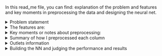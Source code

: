 In this read_me file, you can find: explanation of the problem and features and key moments in preprocessing the data and designing the neural net. 

<details>
<summary>Problem statement</summary>
The goal is to predict the sales of different products across different big mart outlets using a neural network. This problem is found on the Analytics Vidhya
hackathon website so training set and test set are already split.
</details>

<details>
<summary>The features are:</summary>

| Column | Description | 
| ---------|----------|
| Item_Identifier | Unique product ID | 
| Item_Weight | Weight of product | 
| Item_Fat_Content | Whether the product is low fat or not |	
| Item_Visibility | The % of total display area of all products in a store allocated to the particular product |
| Item_Type | The category to which the product belongs |
| Item_MRP | Maximum Retail Price (list price) of the product |
| Outlet_Identifier | Unique store ID |
| Outlet_Establishment_Year | The year in which store was established |
| Outlet_Size |	The size of the store in terms of ground area covered |
| Outlet_Location_Type | The type of city in which the store is located|
| Outlet_Type |	Whether the outlet is just a grocery store or some sort of supermarket |
| Item_Outlet_Sales | Sales of the product in the particular store. This is the outcome variable to be predicted|
</details>


<details>
<summary>Key moments or notes about preprocessing: </summary>
Look for Mardown cells that start with "idea" or "Thinking moment" or "question". <br/>
**1. Important observations about the data:** The same outlet always has the same establishment year, size, location type, and type. Those columns are redundant. <br/>
An item always has the same weight, fat content, and type. But, two different items can still have the same weight. The weight, fat content, and item type can (almost) uniquely identify an item (there are ~200 items that can't be identified using those 3 pieces of information). <br/>
The problem really boils down to predicting sales for a specific product in a specific outlet. <br/>
I tried using only the item ids and outlet id's and got good results. 
2. **Should we keep the Item_Identifier column? Does it not cause leakage?** Some items have similar sales across different outliers and some don't. There is no (immediate) leakage. I kept this column. Some contestants removed it and with different preprocessing methods than mine still got good results though.
3. **How to encode the Item_Identifier column that has 1559 different categories?** The library category_encoders comes in handy. I used binary encoding and was able to encode 1559 values using 11 columns only.
4.**Creating a model to predict missing values of the "Outlet_Size" column:** (I didn't try it): If we want to create a model to predict the missing values of "Outlet_Size", we can not use the original target variable as a feature because it causes data leakage. Another important question would be how to assess the accuracy of the predictions if there are no ground truth values to compare with? 
5. **Weird performance from Python: df.groupby('Item_Identifier')['Item_Weight'].mean() gives strange results.** For example, instead of returning 4.59 it returns 4.58999999. Another example, instead of returning 6.52 it returns 6.5200000005. I need that df.groupby('Item_Identifier')['Item_Weight'].mean() returns exactly the same values as in the dataset. I rounded the output.
6. **Note about encoding:** When applying binary encoding on item_ids, we have to .fit_transform on the whole dataset because we need the coding to be consistent.
7. **Downside of one-hot-encoding:** that the data becomes sparse. Some models might not work well with sparse data. I apply one-hot-encoding on two columns Item_Type and Outlet_Identifier and end up with 21 columns which is acceptable in my case.
8. **Other ideas for encoding:** frequency encoding or target encoding. Caution that target encoding leads to leakage.
</details>

<details>
<summary>Summary of how I preprocessed each column</summary>
| Column | info about this column | How to preprocess it? |
| ---------|----------|----------|
| Item_Identifier | 1559 unique values | binary encoding |
| Item_Weight | float | filled in missing values easily since each item has the same weight and the same item is repeated many times |
| Item_Fat_Content | | label encoding |
| Item_Visibility | float | |
| Item_Type | 16 categories | grouping sparse categories and then one-hot-encoding. We end up with 11 categories |
| Item_MRP | float | |
| Outlet_Identifier | 10 categories | one-hot-encoding |
| Outlet_Establishment_Year | int | I treated it as numerical value even though it is discrete |
| Outlet_Size | 3 categories: small, medium, and high | missing values for outlets 10, 45, and 17. I fill them in with the mode (Medium) |
| Oulet_Location_Type | 3 categories: tiers 1,2, and 3 | label encoding |
| Outlet_Type | 4 categories: Sypermarket type 1,2, and 3 and grocery store | one-hot-encoding |
</details>

<details>
<summary>Outlets information</summary>
| Outlet_Identifier | Establishment_Year | Outlet_Size | Location_Type | Outlet_Type |
| ---------|----------|----------|----------|----------|
| 049 | 1999 | Medium | tier 1 | Supermarket Type 1 |
| 018 | 2009 | Medium | tier 3 | Supermarket Type 2 |
| 010 | 1998 |  | tier 3 | Grocery Store |
| 013 | 1987 | High | tier 3 | Supermarket Type 1 |
| 027 | 1985 | Medium | tier 3 | Supermarket Type 3 |
| 045 | 2002 | | tier 2 | Supermarket Type 1 |
| 017 | 2007 | | tier 2 | Supermarket Type 1|
| 046 | 1997 | Small | tier 1 | Supermarket Type 1 |
| 035 | 2004 | Small | tier 2 | Supermarket Type 1 |
| 019 | 1985 | Small | tier 1 | Grocery Store | 
</details>

<details>
<summary>Building the NN and judging the performance and results</summary>
6. I tried first a NN with one hidden layer only (of 500 neurons). I tried different activation functions and got negative prediction which is why I applied a custom loss function. The latter lowered the number of test data points whose predictions were negative, but didn't solve the whole problem.
7. I tried another NN with two hidden layers (500 and 100) which gave acceptable results namely, a loss of ~1300 on the public part of the test_data.
8. I tried the latter NN using only the Item_Id and Outlet_Identifier which gave much better results: ~ 1158 loss on the public part of the test_data.
9. No overfitting observed in neither neural nets I tried.
</details>
